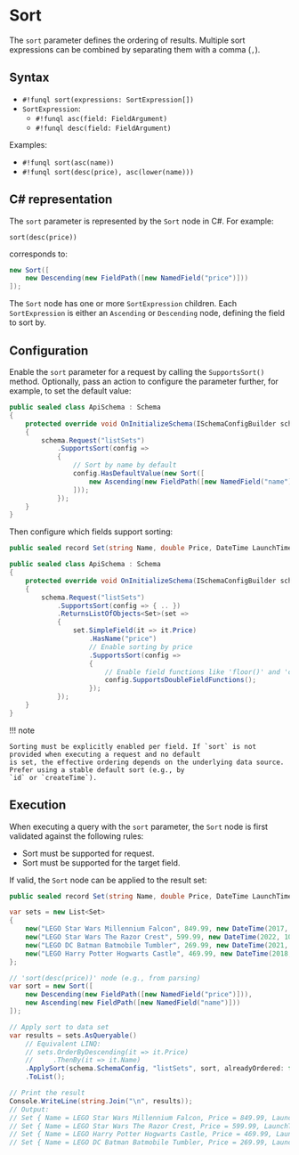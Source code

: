 ﻿# Sort

The `sort` parameter defines the ordering of results. Multiple sort expressions can be combined by separating them with
a comma (`,`).

## Syntax

- `#!funql sort(expressions: SortExpression[])`
- `SortExpression`:
    - `#!funql asc(field: FieldArgument)`
    - `#!funql desc(field: FieldArgument)`

Examples:

- `#!funql sort(asc(name))`
- `#!funql sort(desc(price), asc(lower(name)))`

## C# representation

The `sort` parameter is represented by the `Sort` node in C#. For example:

```funql
sort(desc(price))
```

corresponds to:

```csharp
new Sort([
    new Descending(new FieldPath([new NamedField("price")]))
]);
```

The `Sort` node has one or more `SortExpression` children. Each `SortExpression` is either an `Ascending` or 
`Descending` node, defining the field to sort by.

## Configuration

Enable the `sort` parameter for a request by calling the `SupportsSort()` method. Optionally, pass an action to 
configure the parameter further, for example, to set the default value:

```csharp 
public sealed class ApiSchema : Schema
{ 
    protected override void OnInitializeSchema(ISchemaConfigBuilder schema) 
    {        
        schema.Request("listSets")
            .SupportsSort(config => 
            {
                // Sort by name by default
                config.HasDefaultValue(new Sort([
                    new Ascending(new FieldPath([new NamedField("name")]))
                ]));
            });
    }
}
```

Then configure which fields support sorting:

```csharp 
public sealed record Set(string Name, double Price, DateTime LaunchTime);

public sealed class ApiSchema : Schema
{ 
    protected override void OnInitializeSchema(ISchemaConfigBuilder schema) 
    {        
        schema.Request("listSets")
            .SupportsSort(config => { .. })
            .ReturnsListOfObjects<Set>(set =>
            {
                set.SimpleField(it => it.Price)
                    .HasName("price")
                    // Enable sorting by price
                    .SupportsSort(config => 
                    {
                        // Enable field functions like 'floor()' and 'ceiling()' 
                        config.SupportsDoubleFieldFunctions();
                    });
            });
    }
}
```

!!! note

    Sorting must be explicitly enabled per field. If `sort` is not provided when executing a request and no default 
    is set, the effective ordering depends on the underlying data source. Prefer using a stable default sort (e.g., by 
    `id` or `createTime`).

## Execution

When executing a query with the `sort` parameter, the `Sort` node is first validated against the following rules:

- Sort must be supported for request.
- Sort must be supported for the target field.

If valid, the `Sort` node can be applied to the result set:

```csharp
public sealed record Set(string Name, double Price, DateTime LaunchTime);

var sets = new List<Set>
{
    new("LEGO Star Wars Millennium Falcon", 849.99, new DateTime(2017, 10, 01)),
    new("LEGO Star Wars The Razor Crest", 599.99, new DateTime(2022, 10, 03)),
    new("LEGO DC Batman Batmobile Tumbler", 269.99, new DateTime(2021, 11, 01)),
    new("LEGO Harry Potter Hogwarts Castle", 469.99, new DateTime(2018, 09, 01)),
};

// 'sort(desc(price))' node (e.g., from parsing)
var sort = new Sort([
    new Descending(new FieldPath([new NamedField("price")])),
    new Ascending(new FieldPath([new NamedField("name")]))
]);

// Apply sort to data set
var results = sets.AsQueryable()
    // Equivalent LINQ:
    // sets.OrderByDescending(it => it.Price)
    //     .ThenBy(it => it.Name)
    .ApplySort(schema.SchemaConfig, "listSets", sort, alreadyOrdered: false)
    .ToList();

// Print the result
Console.WriteLine(string.Join("\n", results));
// Output:
// Set { Name = LEGO Star Wars Millennium Falcon, Price = 849.99, LaunchTime = 1-10-2017 00:00:00 }
// Set { Name = LEGO Star Wars The Razor Crest, Price = 599.99, LaunchTime = 3-10-2022 00:00:00 }
// Set { Name = LEGO Harry Potter Hogwarts Castle, Price = 469.99, LaunchTime = 1-9-2018 00:00:00 }
// Set { Name = LEGO DC Batman Batmobile Tumbler, Price = 269.99, LaunchTime = 1-11-2021 00:00:00 }
```